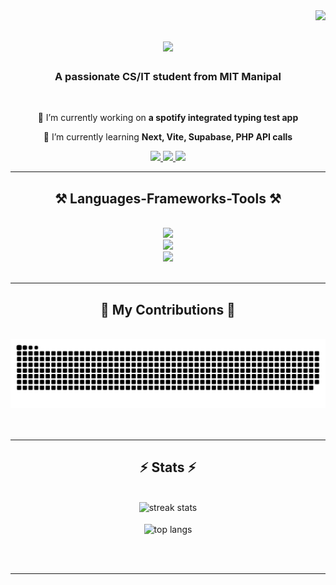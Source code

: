 <img align="right" src="https://visitor-badge.laobi.icu/badge?page_id=NeonNova.NeonNova" />

<h1 align="center">
    <img src="https://readme-typing-svg.herokuapp.com/?font=Righteous&size=35&center=true&vCenter=true&width=500&height=70&duration=2000&lines=hey!+👋;+I'm+Aditya+Washikar!;" />
</h1>

<h3 align="center">A passionate CS/IT student from MIT Manipal</h3>

<br/>

<div align="center">
 
 🔭 I’m currently working on **a spotify integrated typing test app**
 
 🌱 I’m currently learning **Next, Vite, Supabase, PHP API calls**

 </div>
 
<div align="center"> 
  <a href="mailto:adityawashikar@gmail.com">
    <img src="https://img.shields.io/badge/Gmail-333333?style=for-the-badge&logo=gmail&logoColor=red" />
  </a>
  <a href="www.linkedin.com/in/adityawashikar" target="_blank">
    <img src="https://img.shields.io/badge/LinkedIn-0077B5?style=for-the-badge&logo=linkedin&logoColor=white" target="_blank" />
  </a>
  <a href="https://www.instagram.com/wz5hi/" target="_blank">
     <img src="https://img.shields.io/badge/IG-962fbf?style=for-the-badge&logo=instagram&logoColor=white" target="_blank" /> <!-- sqlite, safari, google-chrome are other good icon options -->
  </a>
</div>

 <hr/>

 <h2 align="center">⚒️ Languages-Frameworks-Tools ⚒️</h2>
<br/>
<div align="center">
    <img src="https://skillicons.dev/icons?i=react,html,css,vscode,github,figma,tailwind,git" />
  <br>
    <img src="https://skillicons.dev/icons?i=python,javascript,typescript,cpp,c,java,nextjs,nodejs,express,vite,flask" />
  <br>
    <img src="https://skillicons.dev/icons?i=mysql,sqlite,postgres,prisma,firebase,supabase" />
  <br>
</div>

<br/>
<hr/>


<div align="center">
  <h2>🐍 My Contributions 🐍</h2>
  <br>
  <picture>
    <source media="(prefers-color-scheme: dark)" srcset="https://raw.githubusercontent.com/NeonNova/NeonNova/output/github-contribution-grid-snake-dark.svg" />
    <source media="(prefers-color-scheme: light)" srcset="https://raw.githubusercontent.com/NeonNova/NeonNova/output/github-contribution-grid-snake.svg" />
    <img alt="github-snake" src="https://raw.githubusercontent.com/NeonNova/NeonNova/output/github-contribution-grid-snake.svg" />
  </picture>
  <br/><br/><br/>
</div>
<hr/>



<h2 align="center">⚡ Stats ⚡</h2>
<br>
<div align=center>
  <img width=390 src="https://streak-stats.demolab.com/?user=NeonNova&count_private=true&theme=react&border_radius=10" alt="streak stats"/>
     <br/>
  <br/>
  <img width=325 align="center" src="https://github-readme-stats.vercel.app/api/top-langs/?username=NeonNova&hide=HTML&langs_count=8&layout=compact&theme=react&border_radius=10&size_weight=0.5&count_weight=0.5&exclude_repo=github-readme-stats" alt="top langs" />
</div>

<br/><br/>

<hr/>

<br/>


<br/>
